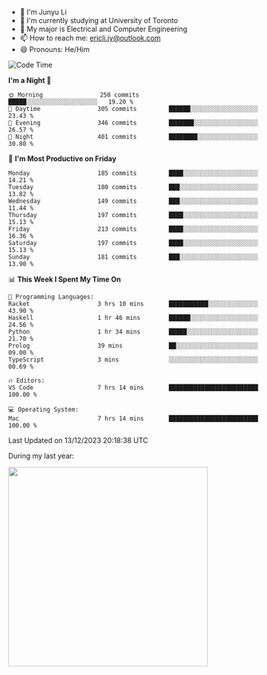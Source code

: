 ### 
- 👨 I'm Junyu Li
- 📖 I'm currently studying at University of Toronto
- 🌱 My major is Electrical and Computer Engineering
- 📫 How to reach me: ericli.jy@outlook.com
- 😄 Pronouns: He/Him

<!--
<p align="left">  
  <img height="180em" src="https://github-readme-stats-git-master-ericjyli.vercel.app/api?username=ericjyli&theme=tokyonight&show_icons=true&count_private=true&include_orgs=true" />
  <img height="180em" src="https://github-readme-stats-git-master-ericjyli.vercel.app/api/top-langs/?username=ericjyli&theme=tokyonight&count_private=true&include_orgs=true&include_orgs=true&layout=compact" />
</p>
-->

<!--START_SECTION:waka-->
![Code Time](http://img.shields.io/badge/Code%20Time-369%20hrs%2053%20mins-blue)

**I'm a Night 🦉** 

```text
🌞 Morning                250 commits         █████░░░░░░░░░░░░░░░░░░░░   19.20 % 
🌆 Daytime                305 commits         ██████░░░░░░░░░░░░░░░░░░░   23.43 % 
🌃 Evening                346 commits         ███████░░░░░░░░░░░░░░░░░░   26.57 % 
🌙 Night                  401 commits         ████████░░░░░░░░░░░░░░░░░   30.80 % 
```
📅 **I'm Most Productive on Friday** 

```text
Monday                   185 commits         ████░░░░░░░░░░░░░░░░░░░░░   14.21 % 
Tuesday                  180 commits         ███░░░░░░░░░░░░░░░░░░░░░░   13.82 % 
Wednesday                149 commits         ███░░░░░░░░░░░░░░░░░░░░░░   11.44 % 
Thursday                 197 commits         ████░░░░░░░░░░░░░░░░░░░░░   15.13 % 
Friday                   213 commits         ████░░░░░░░░░░░░░░░░░░░░░   16.36 % 
Saturday                 197 commits         ████░░░░░░░░░░░░░░░░░░░░░   15.13 % 
Sunday                   181 commits         ███░░░░░░░░░░░░░░░░░░░░░░   13.90 % 
```


📊 **This Week I Spent My Time On** 

```text
💬 Programming Languages: 
Racket                   3 hrs 10 mins       ███████████░░░░░░░░░░░░░░   43.90 % 
Haskell                  1 hr 46 mins        ██████░░░░░░░░░░░░░░░░░░░   24.56 % 
Python                   1 hr 34 mins        █████░░░░░░░░░░░░░░░░░░░░   21.70 % 
Prolog                   39 mins             ██░░░░░░░░░░░░░░░░░░░░░░░   09.00 % 
TypeScript               3 mins              ░░░░░░░░░░░░░░░░░░░░░░░░░   00.69 % 

🔥 Editors: 
VS Code                  7 hrs 14 mins       █████████████████████████   100.00 % 

💻 Operating System: 
Mac                      7 hrs 14 mins       █████████████████████████   100.00 % 
```


 Last Updated on 13/12/2023 20:18:38 UTC
<!--END_SECTION:waka-->

<p> During my last year: </p>
<img height="400em" src="https://github-readme-stats-git-master-ericjyli.vercel.app/api/wakatime?username=ericjyli&layout=compact&theme=tokyonight" />

<!--
Here are some ideas to get you started:

- 🔭 I’m currently working on ...
- 🌱 I’m currently learning ...
- 👯 I’m looking to collaborate on ...
- 🤔 I’m looking for help with ...
- 💬 Ask me about ...
- 📫 How to reach me: ...
- 😄 Pronouns: ...
- ⚡ Fun fact: ...
-->

